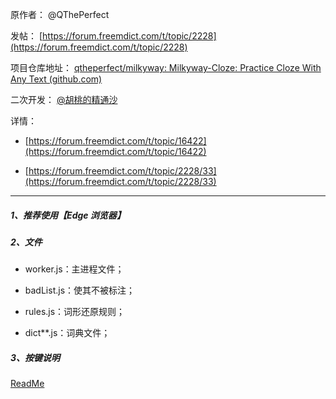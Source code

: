原作者： @QThePerfect

发帖： [https://forum.freemdict.com/t/topic/2228](https://forum.freemdict.com/t/topic/2228)

项目仓库地址： [qtheperfect/milkyway: Milkyway-Cloze: Practice Cloze With Any Text (github.com)](https://github.com/qtheperfect/milkyway/)



二次开发： [@胡桃的精通沙](https://space.bilibili.com/96466254)

详情：

- [https://forum.freemdict.com/t/topic/16422](https://forum.freemdict.com/t/topic/16422)

- [https://forum.freemdict.com/t/topic/2228/33](https://forum.freemdict.com/t/topic/2228/33)

---

##### 1、推荐使用【**Edge 浏览器**】

##### 2、文件

- worker.js：主进程文件；

- badList.js：使其不被标注；

- rules.js：词形还原规则；

- dict\*\*.js：词典文件；

##### 3、按键说明

[ReadMe ](https://mingri159.github.io/myBlog/pages/e189d2/)
